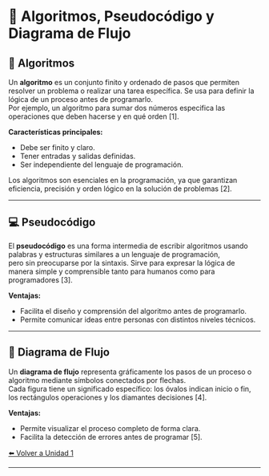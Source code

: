# 🧠 Algoritmos, Pseudocódigo y Diagrama de Flujo

## 📘 Algoritmos
Un **algoritmo** es un conjunto finito y ordenado de pasos que permiten resolver un problema o realizar una tarea específica. 
Se usa para definir la lógica de un proceso antes de programarlo.  
Por ejemplo, un algoritmo para sumar dos números especifica las operaciones que deben hacerse y en qué orden [1].

**Características principales:**
- Debe ser finito y claro.  
- Tener entradas y salidas definidas.  
- Ser independiente del lenguaje de programación.  

Los algoritmos son esenciales en la programación, ya que garantizan eficiencia, precisión y orden lógico en la solución de problemas [2].

---

## 💻 Pseudocódigo
El **pseudocódigo** es una forma intermedia de escribir algoritmos usando palabras y estructuras similares a un lenguaje de programación,  
pero sin preocuparse por la sintaxis. Sirve para expresar la lógica de manera simple y comprensible tanto para humanos como para programadores [3].

**Ventajas:**
- Facilita el diseño y comprensión del algoritmo antes de programarlo.  
- Permite comunicar ideas entre personas con distintos niveles técnicos.  

---

## 🔄 Diagrama de Flujo
Un **diagrama de flujo** representa gráficamente los pasos de un proceso o algoritmo mediante símbolos conectados por flechas.  
Cada figura tiene un significado específico: los óvalos indican inicio o fin, los rectángulos operaciones y los diamantes decisiones [4].

**Ventajas:**
- Permite visualizar el proceso completo de forma clara.  
- Facilita la detección de errores antes de programar [5].

 [⬅️ Volver a Unidad 1](Unidad%201.md)

---


